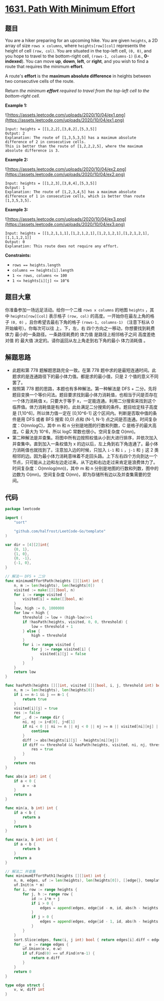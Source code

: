 # [1631. Path With Minimum Effort](https://leetcode.com/problems/path-with-minimum-effort/)

## 题目

You are a hiker preparing for an upcoming hike. You are given `heights`, a 2D array of size `rows x columns`, where `heights[row][col]` represents the height of cell `(row, col)`. You are situated in the top-left cell, `(0, 0)`, and you hope to travel to the bottom-right cell, `(rows-1, columns-1)` (i.e., **0-indexed**). You can move **up**, **down**, **left**, or **right**, and you wish to find a route that requires the minimum **effort**.

A route's **effort** is the **maximum absolute difference** in heights between two consecutive cells of the route.

Return *the minimum **effort** required to travel from the top-left cell to the bottom-right cell.*

**Example 1:**

![https://assets.leetcode.com/uploads/2020/10/04/ex1.png](https://assets.leetcode.com/uploads/2020/10/04/ex1.png)

```
Input: heights = [[1,2,2],[3,8,2],[5,3,5]]
Output: 2
Explanation: The route of [1,3,5,3,5] has a maximum absolute difference of 2 in consecutive cells.
This is better than the route of [1,2,2,2,5], where the maximum absolute difference is 3.
```

**Example 2:**

![https://assets.leetcode.com/uploads/2020/10/04/ex2.png](https://assets.leetcode.com/uploads/2020/10/04/ex2.png)

```
Input: heights = [[1,2,3],[3,8,4],[5,3,5]]
Output: 1
Explanation: The route of [1,2,3,4,5] has a maximum absolute difference of 1 in consecutive cells, which is better than route [1,3,5,3,5].
```

**Example 3:**

![https://assets.leetcode.com/uploads/2020/10/04/ex3.png](https://assets.leetcode.com/uploads/2020/10/04/ex3.png)

```
Input: heights = [[1,2,1,1,1],[1,2,1,2,1],[1,2,1,2,1],[1,2,1,2,1],[1,1,1,2,1]]
Output: 0
Explanation: This route does not require any effort.
```

**Constraints:**

- `rows == heights.length`
- `columns == heights[i].length`
- `1 <= rows, columns <= 100`
- `1 <= heights[i][j] <= 10^6`

## 题目大意

你准备参加一场远足活动。给你一个二维 `rows x columns` 的地图 `heights` ，其中 `heights[row][col]` 表示格子 `(row, col)` 的高度。一开始你在最左上角的格子 `(0, 0)` ，且你希望去最右下角的格子 `(rows-1, columns-1)` （注意下标从 0 开始编号）。你每次可以往 上，下，左，右 四个方向之一移动，你想要找到耗费 体力 最小的一条路径。一条路径耗费的 体力值 是路径上相邻格子之间 高度差绝对值 的 最大值 决定的。请你返回从左上角走到右下角的最小 体力消耗值 。

## 解题思路

- 此题和第 778 题解题思路完全一致。在第 778 题中求的是最短连通时间。此题求的是连通路径下的最小体力值。都是求的最小值，只是 2 个值的意义不同罢了。
- 按照第 778 题的思路，本题也有多种解法。第一种解法是 DFS + 二分。先将题目变换一个等价问法。题目要求找到最小体力消耗值，也相当于问是否存在一个体力消耗值 x，只要大于等于 x，一定能连通。利用二分搜索来找到这个临界值。体力消耗值是有序的，此处满足二分搜索的条件。题目给定柱子高度是 [1,10^6]，所以体力值一定在 [0,10^6-1] 这个区间内。判断是否取中值的条件是用 DFS 或者 BFS 搜索 (0,0) 点和 (N-1, N-1) 点之间是否连通。时间复杂度：O(mnlogC)，其中 m 和 n 分别是地图的行数和列数，C 是格子的最大高度。C 最大为 10^6，所以 logC 常数也很小。空间复杂度 O(mn)。
- 第二种解法是并查集。将图中所有边按照权值从小到大进行排序，并依次加入并查集中。直到加入一条权值为 x 的边以后，左上角到右下角连通了。最小体力消耗值也就找到了。注意加入边的时候，只加入 `i-1` 和 `i` ，`j-1` 和 `j` 这 2 类相邻的边。因为最小体力消耗意味着不走回头路。上下左右四个方向到达一个节点，只可能从上边和左边走过来。从下边和右边走过来肯定是浪费体力了。时间复杂度：O(mnlog(mn))，其中 m 和 n 分别是地图的行数和列数，图中的边数为 O(mn)。空间复杂度 O(mn)，即为存储所有边以及并查集需要的空间。

## 代码

```go
package leetcode

import (
	"sort"

	"github.com/halfrost/LeetCode-Go/template"
)

var dir = [4][2]int{
	{0, 1},
	{1, 0},
	{0, -1},
	{-1, 0},
}

// 解法一 DFS + 二分
func minimumEffortPath(heights [][]int) int {
	n, m := len(heights), len(heights[0])
	visited := make([][]bool, n)
	for i := range visited {
		visited[i] = make([]bool, m)
	}
	low, high := 0, 1000000
	for low < high {
		threshold := low + (high-low)>>1
		if !hasPath(heights, visited, 0, 0, threshold) {
			low = threshold + 1
		} else {
			high = threshold
		}
		for i := range visited {
			for j := range visited[i] {
				visited[i][j] = false
			}
		}
	}
	return low
}

func hasPath(heights [][]int, visited [][]bool, i, j, threshold int) bool {
	n, m := len(heights), len(heights[0])
	if i == n-1 && j == m-1 {
		return true
	}
	visited[i][j] = true
	res := false
	for _, d := range dir {
		ni, nj := i+d[0], j+d[1]
		if ni < 0 || ni >= n || nj < 0 || nj >= m || visited[ni][nj] || res {
			continue
		}
		diff := abs(heights[i][j] - heights[ni][nj])
		if diff <= threshold && hasPath(heights, visited, ni, nj, threshold) {
			res = true
		}
	}
	return res
}

func abs(a int) int {
	if a < 0 {
		a = -a
	}
	return a
}

func min(a, b int) int {
	if a < b {
		return a
	}
	return b
}

func max(a, b int) int {
	if a < b {
		return b
	}
	return a
}

// 解法二 并查集
func minimumEffortPath1(heights [][]int) int {
	n, m, edges, uf := len(heights), len(heights[0]), []edge{}, template.UnionFind{}
	uf.Init(n * m)
	for i, row := range heights {
		for j, h := range row {
			id := i*m + j
			if i > 0 {
				edges = append(edges, edge{id - m, id, abs(h - heights[i-1][j])})
			}
			if j > 0 {
				edges = append(edges, edge{id - 1, id, abs(h - heights[i][j-1])})
			}
		}
	}
	sort.Slice(edges, func(i, j int) bool { return edges[i].diff < edges[j].diff })
	for _, e := range edges {
		uf.Union(e.v, e.w)
		if uf.Find(0) == uf.Find(n*m-1) {
			return e.diff
		}
	}
	return 0
}

type edge struct {
	v, w, diff int
}
```